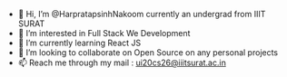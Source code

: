 - 👋 Hi, I’m @HarpratapsinhNakoom currently an undergrad from IIIT SURAT
- 👀 I’m interested in Full Stack We Development
- 🌱 I’m currently learning React JS
- 💞️ I’m looking to collaborate on Open Source on any personal projects
- 📫 Reach me through my mail : ui20cs26@iiitsurat.ac.in

<!---
HarpratapsinhNakoom/HarpratapsinhNakoom is a ✨ special ✨ repository because its `README.md` (this file) appears on your GitHub profile.
You can click the Preview link to take a look at your changes.
--->
